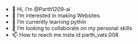 - 👋 Hi, I’m @Parth1209-ai
- 👀 I’m interested in making Websites
- 🌱 I’m currently learning pythin
- 💞️ I’m looking to collaborate on my personal skills
- 📫 How to reach me insta id parth_vats.008

<!---
Parth1209-ai/Parth1209-ai is a ✨ special ✨ repository because its `README.md` (this file) appears on your GitHub profile.
You can click the Preview link to take a look at your changes.
--->
